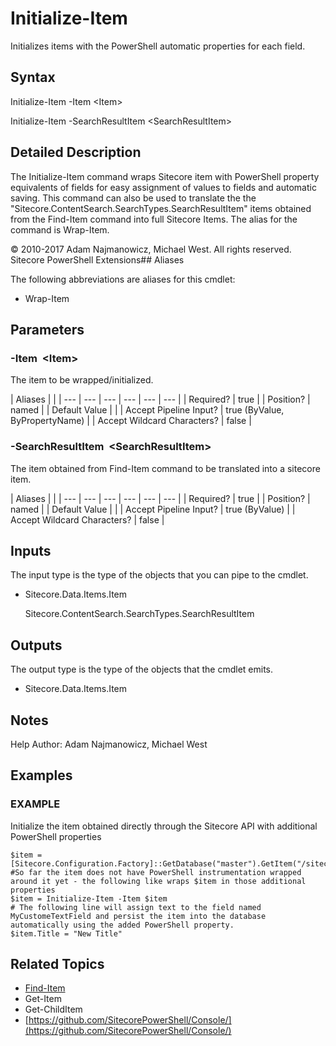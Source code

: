 # Initialize-Item

Initializes items with the PowerShell automatic properties for each field.

## Syntax

Initialize-Item -Item &lt;Item&gt;

Initialize-Item -SearchResultItem &lt;SearchResultItem&gt;

## Detailed Description

The Initialize-Item command wraps Sitecore item with PowerShell property equivalents of fields for easy assignment of values to fields and automatic saving. This command can also be used to translate the the "Sitecore.ContentSearch.SearchTypes.SearchResultItem" items obtained from the Find-Item command into full Sitecore Items. The alias for the command is Wrap-Item.

© 2010-2017 Adam Najmanowicz, Michael West. All rights reserved. Sitecore PowerShell Extensions\#\# Aliases

The following abbreviations are aliases for this cmdlet:

* Wrap-Item 

## Parameters

### -Item  &lt;Item&gt;

The item to be wrapped/initialized.

| Aliases |  |
| --- | --- | --- | --- | --- | --- |
| Required? | true |
| Position? | named |
| Default Value |  |
| Accept Pipeline Input? | true \(ByValue, ByPropertyName\) |
| Accept Wildcard Characters? | false |

### -SearchResultItem  &lt;SearchResultItem&gt;

The item obtained from Find-Item command to be translated into a sitecore item.

| Aliases |  |
| --- | --- | --- | --- | --- | --- |
| Required? | true |
| Position? | named |
| Default Value |  |
| Accept Pipeline Input? | true \(ByValue\) |
| Accept Wildcard Characters? | false |

## Inputs

The input type is the type of the objects that you can pipe to the cmdlet.

* Sitecore.Data.Items.Item

  Sitecore.ContentSearch.SearchTypes.SearchResultItem 

## Outputs

The output type is the type of the objects that the cmdlet emits.

* Sitecore.Data.Items.Item 

## Notes

Help Author: Adam Najmanowicz, Michael West

## Examples

### EXAMPLE

Initialize the item obtained directly through the Sitecore API with additional PowerShell properties

```text
$item = [Sitecore.Configuration.Factory]::GetDatabase("master").GetItem("/sitecore/content/home");
#So far the item does not have PowerShell instrumentation wrapped around it yet - the following like wraps $item in those additional properties
$item = Initialize-Item -Item $item
# The following line will assign text to the field named MyCustomeTextField and persist the item into the database automatically using the added PowerShell property.
$item.Title = "New Title"
```

## Related Topics

* [Find-Item](find-item.md)
* Get-Item
* Get-ChildItem
* [https://github.com/SitecorePowerShell/Console/](https://github.com/SitecorePowerShell/Console/) 

